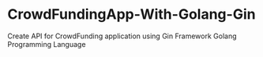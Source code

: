 # CrowdFundingApp-With-Golang-Gin
Create API  for CrowdFunding application using Gin Framework Golang Programming Language
